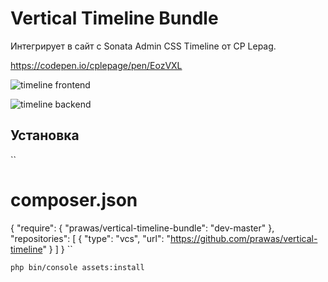 # Vertical Timeline Bundle

Интегрирует в сайт с Sonata Admin CSS Timeline от CP Lepag.

https://codepen.io/cplepage/pen/EozVXL

![timeline frontend](https://prawas.s3.amazonaws.com/timeline-front.png)

![timeline backend](https://prawas.s3.amazonaws.com/timeline-back.png)

## Установка

``
# composer.json
{
    "require": {
        "prawas/vertical-timeline-bundle": "dev-master"
    },
    "repositories": [
        {
            "type": "vcs",
            "url": "https://github.com/prawas/vertical-timeline"
        }
    ]
}
``

``
php bin/console assets:install
``
